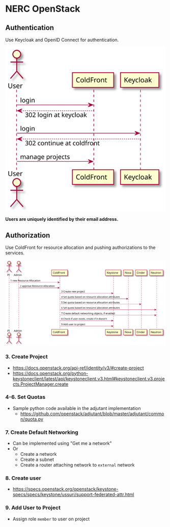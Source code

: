 # NERC OpenStack

## Authentication
Use Keycloak and OpenID Connect for authentication.

![authn](images/nerc/nerc-coldfront-authn-sequence.svg)

**Users are uniquely identified by their email address.**

## Authorization
Use ColdFront for resource allocation and pushing authorizations to the services.

![authz](images/nerc/nerc-coldfront-authz-project-sequence.svg)

### 3. Create Project
- https://docs.openstack.org/api-ref/identity/v3/#create-project
- https://docs.openstack.org/python-keystoneclient/latest/api/keystoneclient.v3.html#keystoneclient.v3.projects.ProjectManager.create

### 4-6. Set Quotas
- Sample python code available in the adjutant implementation
    - https://github.com/openstack/adjutant/blob/master/adjutant/common/quota.py

### 7. Create Default Networking
- Can be implemented using "Get me a network"
- Or
    - Create a network
    - Create a subnet
    - Create a router attaching network to `external` network

### 8. Create user
- https://specs.openstack.org/openstack/keystone-specs/specs/keystone/ussuri/support-federated-attr.html

### 9. Add User to Project
- Assign role `member` to user on project
